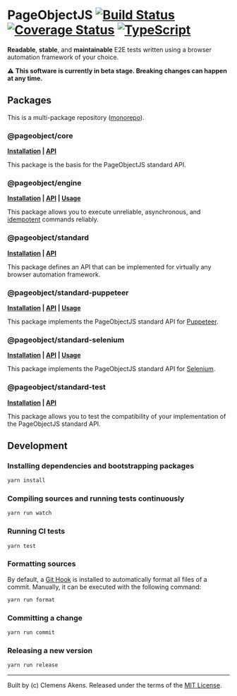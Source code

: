 # PageObjectJS [![Build Status][badge-travis-image]][badge-travis-link] [![Coverage Status][badge-coveralls-image]][badge-coveralls-link] [![TypeScript][badge-typescript-image]][badge-typescript-link]

**Readable**, **stable**, and **maintainable** E2E tests written using a browser automation framework of your choice.

⚠️ **This software is currently in beta stage. Breaking changes can happen at any time.**

## Packages

This is a multi-package repository ([monorepo][external-monorepo]).

### @pageobject/core

**[Installation][internal-installation-core] | [API][internal-api-core]**

This package is the basis for the PageObjectJS standard API.

### @pageobject/engine

**[Installation][internal-installation-engine] | [API][internal-api-engine] | [Usage][internal-usage-engine]**

This package allows you to execute unreliable, asynchronous, and [idempotent][external-wiki-idempotence] commands reliably.

### @pageobject/standard

**[Installation][internal-installation-standard] | [API][internal-api-standard]**

This package defines an API that can be implemented for virtually any browser automation framework.

### @pageobject/standard-puppeteer

**[Installation][internal-installation-standard-puppeteer] | [API][internal-api-standard-puppeteer] | [Usage][internal-usage-standard-puppeteer]**

This package implements the PageObjectJS standard API for [Puppeteer][external-puppeteer].

### @pageobject/standard-selenium

**[Installation][internal-installation-standard-selenium] | [API][internal-api-standard-selenium] | [Usage][internal-usage-standard-selenium]**

This package implements the PageObjectJS standard API for [Selenium][external-selenium].

### @pageobject/standard-test

**[Installation][internal-installation-standard-test] | [API][internal-api-standard-test]**

This package allows you to test the compatibility of your implementation of the PageObjectJS standard API.

## Development

### Installing dependencies and bootstrapping packages

```sh
yarn install
```

### Compiling sources and running tests continuously

```sh
yarn run watch
```

### Running CI tests

```sh
yarn test
```

### Formatting sources

By default, a [Git Hook][external-githooks] is installed to automatically format all files of a commit.
Manually, it can be executed with the following command:

```sh
yarn run format
```

### Committing a change

```sh
yarn run commit
```

### Releasing a new version

```sh
yarn run release
```

---

Built by (c) Clemens Akens. Released under the terms of the [MIT License][internal-license].

[badge-coveralls-image]: https://coveralls.io/repos/github/clebert/pageobject/badge.svg?branch=master
[badge-coveralls-link]: https://coveralls.io/github/clebert/pageobject?branch=master
[badge-travis-image]: https://travis-ci.org/clebert/pageobject.svg?branch=master
[badge-travis-link]: https://travis-ci.org/clebert/pageobject
[badge-typescript-image]: https://img.shields.io/badge/TypeScript-ready-blue.svg
[badge-typescript-link]: https://www.typescriptlang.org/

[internal-api-core]: https://pageobject.js.org/api/core/
[internal-api-engine]: https://pageobject.js.org/api/engine/
[internal-api-standard]: https://pageobject.js.org/api/standard/
[internal-api-standard-puppeteer]: https://pageobject.js.org/api/standard-puppeteer/
[internal-api-standard-selenium]: https://pageobject.js.org/api/standard-selenium/
[internal-api-standard-test]: https://pageobject.js.org/api/standard-test/
[internal-installation-core]: https://github.com/clebert/pageobject/tree/master/@pageobject/core/README.md#installation
[internal-installation-engine]: https://github.com/clebert/pageobject/tree/master/@pageobject/engine/README.md#installation
[internal-installation-standard]: https://github.com/clebert/pageobject/tree/master/@pageobject/standard/README.md#installation
[internal-installation-standard-puppeteer]: https://github.com/clebert/pageobject/tree/master/@pageobject/standard-puppeteer/README.md#installation
[internal-installation-standard-selenium]: https://github.com/clebert/pageobject/tree/master/@pageobject/standard-selenium/README.md#installation
[internal-installation-standard-test]: https://github.com/clebert/pageobject/tree/master/@pageobject/standard-test/README.md#installation
[internal-license]: https://github.com/clebert/pageobject/blob/master/LICENSE
[internal-usage-engine]: https://github.com/clebert/pageobject/blob/master/@pageobject/engine/README.md#usage
[internal-usage-standard-puppeteer]: https://github.com/clebert/pageobject/blob/master/@pageobject/standard-puppeteer/README.md#usage
[internal-usage-standard-selenium]: https://github.com/clebert/pageobject/blob/master/@pageobject/standard-selenium/README.md#usage

[external-githooks]: https://git-scm.com/docs/githooks
[external-monorepo]: https://github.com/lerna/lerna#about
[external-puppeteer]: https://github.com/GoogleChrome/puppeteer/blob/master/README.md
[external-selenium]: http://seleniumhq.github.io/selenium/docs/api/javascript/index.html
[external-wiki-idempotence]: https://en.wikipedia.org/wiki/Idempotence#Computer_science_meaning
